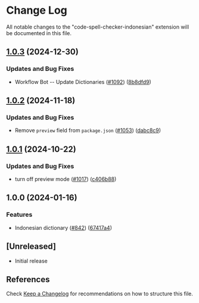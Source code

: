 # Change Log

All notable changes to the "code-spell-checker-indonesian" extension will be documented in this file.

## [1.0.3](https://github.com/streetsidesoftware/vscode-cspell-dict-extensions/compare/code-spell-checker-indonesian@1.0.2...code-spell-checker-indonesian@1.0.3) (2024-12-30)


### Updates and Bug Fixes

* Workflow Bot -- Update Dictionaries ([#1092](https://github.com/streetsidesoftware/vscode-cspell-dict-extensions/issues/1092)) ([8b8dfd9](https://github.com/streetsidesoftware/vscode-cspell-dict-extensions/commit/8b8dfd9df206855d19ff2ba69ab1cb3c9ed18378))

## [1.0.2](https://github.com/streetsidesoftware/vscode-cspell-dict-extensions/compare/code-spell-checker-indonesian@1.0.1...code-spell-checker-indonesian@1.0.2) (2024-11-18)


### Updates and Bug Fixes

* Remove `preview` field from `package.json` ([#1053](https://github.com/streetsidesoftware/vscode-cspell-dict-extensions/issues/1053)) ([dabc8c9](https://github.com/streetsidesoftware/vscode-cspell-dict-extensions/commit/dabc8c9b4ebbcfe3f0bb61644437e043908a838e))

## [1.0.1](https://github.com/streetsidesoftware/vscode-cspell-dict-extensions/compare/code-spell-checker-indonesian@1.0.0...code-spell-checker-indonesian@1.0.1) (2024-10-22)


### Updates and Bug Fixes

* turn off preview mode ([#1017](https://github.com/streetsidesoftware/vscode-cspell-dict-extensions/issues/1017)) ([c406b88](https://github.com/streetsidesoftware/vscode-cspell-dict-extensions/commit/c406b884b95da797ce2a52f149c198991d89d125))

## 1.0.0 (2024-01-16)


### Features

* Indonesian dictionary ([#842](https://github.com/streetsidesoftware/vscode-cspell-dict-extensions/issues/842)) ([67417a4](https://github.com/streetsidesoftware/vscode-cspell-dict-extensions/commit/67417a4dfa61d8deffd5a0b71dcdbc8e1d03d13d))

## [Unreleased]

- Initial release

## References

Check [Keep a Changelog](http://keepachangelog.com/) for recommendations on how to structure this file.
